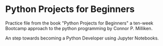 # Python Projects for Beginners

Practice file from the book "Python Projects for Beginners" a ten-week Bootcamp approach to the python programming by Connor P. Milliken.

An step towards becoming a Python Developer using Jupyter Notebooks.
